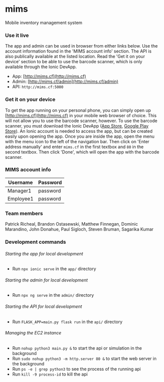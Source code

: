 # mims
Mobile inventory management system

### Use it live
The app and admin can be used in browser from either links below. Use the account information found in the 'MIMS account info' section. The API is also publically available at the listed location. 
Read the 'Get it on your device' section to be able to use the barcode scanner, which is only available through the Ionic DevApp.

* App: [http://mims.cf](http://mims.cf)
* Admin: [http://mims.cf/admin](http://mims.cf/admin)
* API: `http://mims.cf:5000`

### Get it on your device
To get the app running on your personal phone, you can simply open up [http://mims.cf](http://mims.cf) in your mobile web browser of choice. This will not allow you to use the barcode scanner, however. To use the barcode scanner, you must download the Ionic DevApp ([App Store](https://itunes.apple.com/us/app/ionic-devapp/id1233447133?mt=8), [Google Play Store](https://play.google.com/store/apps/details?id=io.ionic.devapp&hl=en_US)). An Ionic account is needed to access the app, but can be created easily upon opening the app. Once you are inside the app, open the menu with the menu icon to the left of the navigation bar. Then click on 'Enter address manually' and enter `mims.cf` in the first textbox and `80` in the second textbox. Then click 'Done', which will open the app with the barcode scanner.

### MIMS account info

| Username  | Password |
|-----------|----------|
| Manager1  | password |
| Employee1 | password |

### Team members
Patrick Richeal, Brandon Ostasewski, Matthew Finnegan, Dominic Marandino, John Donahue, Paul Sigloch, Steven Bruman, Sagarika Kumar

### Development commands

###### Starting the app for local development
* Run `npx ionic serve` in the `app/` directory

###### Starting the admin for local development
* Run `npx ng serve` in the `admin/` directory

###### Starting the API for local development
* Run `FLASK_APP=main.py flask run` in the `api/` directory

###### Managing the EC2 instance
* Run `nohup python3 main.py &` to start the api or simulation in the background
* Run `sudo nohup python3 -m http.server 80 &` to start the web server in the background
* Run `ps -e | grep python3` to see the process of the running api
* Run `kill -9 process-id` to kill the api
